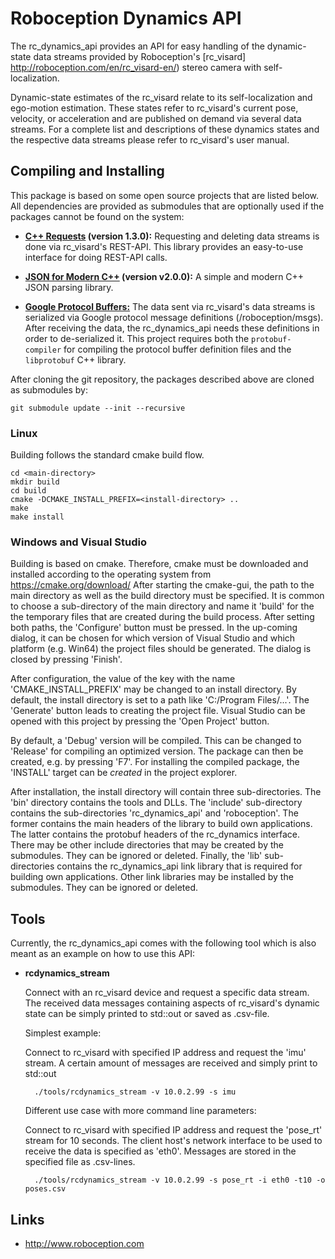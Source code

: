 Roboception Dynamics API
========================

The rc_dynamics_api provides an API for easy handling of the dynamic-state data
streams provided by Roboception's [rc_visard]
http://roboception.com/en/rc_visard-en/) stereo camera with self-localization.

Dynamic-state estimates of the rc_visard relate to its self-localization and
ego-motion estimation. These states refer to rc_visard's current pose,
velocity, or acceleration and are published on demand via several data streams.
For a complete list and descriptions of these dynamics states and the
respective data streams please refer to rc_visard's user manual.

Compiling and Installing
------------------------

This package is based on some open source projects that are listed below. All
dependencies are provided as submodules that are optionally used if the
packages cannot be found on the system:

- **[C++ Requests](https://github.com/whoshuu/cpr) (version 1.3.0):**
Requesting and deleting data streams is done via rc_visard's REST-API. This
library provides an easy-to-use interface for doing REST-API calls.

- **[JSON for Modern C++](https://github.com/nlohmann/json) (version v2.0.0):**
A simple and modern C++ JSON parsing library.

- **[Google Protocol Buffers:](https://developers.google.com/protocol-buffers/)**
The data sent via rc_visard's data streams is serialized via Google protocol
message definitions (/roboception/msgs). After receiving the data, the
rc_dynamics_api needs these definitions in order to de-serialized it. This
project requires both the `protobuf-compiler` for compiling the protocol buffer
definition files and the `libprotobuf` C++ library.

After cloning the git repository, the packages described above are cloned as
submodules by:

    git submodule update --init --recursive

### Linux

Building follows the standard cmake build flow.

    cd <main-directory>
    mkdir build
    cd build
    cmake -DCMAKE_INSTALL_PREFIX=<install-directory> ..
    make
    make install

### Windows and Visual Studio

Building is based on cmake. Therefore, cmake must be downloaded and installed
according to the operating system from https://cmake.org/download/ After
starting the cmake-gui, the path to the main directory as well as the build
directory must be specified. It is common to choose a sub-directory of the
main directory and name it 'build' for the the temporary files that are created
during the build process. After setting both paths, the 'Configure' button must
be pressed. In the up-coming dialog, it can be chosen for which version of
Visual Studio and which platform (e.g. Win64) the project files should be
generated. The dialog is closed by pressing 'Finish'.

After configuration, the value of the key with the name 'CMAKE_INSTALL_PREFIX'
may be changed to an install directory. By default, the install directory is
set to a path like 'C:/Program Files/...'. The 'Generate' button leads to
creating the project file. Visual Studio can be opened with this project by
pressing the 'Open Project' button.

By default, a 'Debug' version will be compiled. This can be changed to 'Release'
for compiling an optimized version. The package can then be created, e.g. by
pressing 'F7'. For installing the compiled package, the 'INSTALL' target can be
*created* in the project explorer.

After installation, the install directory will contain three sub-directories.
The 'bin' directory contains the tools and DLLs. The 'include' sub-directory
contains the sub-directories 'rc_dynamics_api' and 'roboception'. The former
contains the main headers of the library to build own applications. The latter
contains the protobuf headers of the rc_dynamics interface. There may be other
include directories that may be created by the submodules. They can be ignored
or deleted. Finally, the 'lib' sub-directories contains the rc_dynamics_api
link library that is required for building own applications. Other link
libraries may be installed by the submodules. They can be ignored or deleted.

Tools
-----

Currently, the rc_dynamics_api comes with the following tool which is also
meant as an example on how to use this API:

- **rcdynamics_stream**

    Connect with an rc_visard device and request a specific data stream. The
    received data messages containing aspects of rc_visard's dynamic state can
    be simply printed to std::out or saved as .csv-file.

    Simplest example:

    Connect to rc_visard with specified IP address and request the 'imu' stream.
    A certain amount of messages are received and simply print to std::out

        ./tools/rcdynamics_stream -v 10.0.2.99 -s imu

    Different use case with more command line parameters:

    Connect to rc_visard with specified IP address and request the 'pose_rt'
    stream for 10 seconds. The client host's network interface to be used to
    receive the data is specified as 'eth0'. Messages are stored in the
    specified file as .csv-lines.

        ./tools/rcdynamics_stream -v 10.0.2.99 -s pose_rt -i eth0 -t10 -o poses.csv

Links
-----

- http://www.roboception.com
